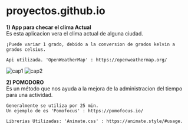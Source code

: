 # proyectos.github.io


**1) App para checar el clima Actual** <br>
    Es esta aplicacion vera el clima actual de alguna ciudad. <br>

    ¡Puede variar 1 grado, debido a la conversion de grados kelvin a grados celsius.

    Api utilizada. 'OpenWeatherMap' : https://openweathermap.org/
![cap1](https://user-images.githubusercontent.com/107267140/173118497-45d73803-c046-4b43-b603-217d01ce803b.png)
![cap2](https://user-images.githubusercontent.com/107267140/173118522-7df405a6-6e80-4ede-8ca8-cc37df0a8c1c.png)


**2) POMODORO** <br>
    Es un método que nos ayuda a la  mejora de la administracion del tiempo para una actividad. 

    Generalmente se utiliza por 25 min. 
    Un ejemplo de es 'Pomofocus' : https://pomofocus.io/

    Librerias Utilizadas: 'Animate.css' : https://animate.style/#usage.


